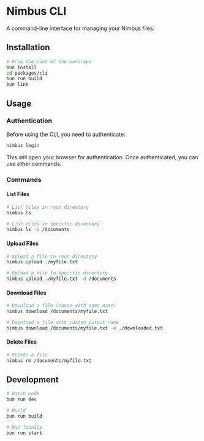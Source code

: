 # Nimbus CLI

A command-line interface for managing your Nimbus files.

## Installation

```bash
# From the root of the monorepo
bun install
cd packages/cli
bun run build
bun link
```

## Usage

### Authentication

Before using the CLI, you need to authenticate:

```bash
nimbus login
```

This will open your browser for authentication. Once authenticated, you can use other commands.

### Commands

#### List Files

```bash
# List files in root directory
nimbus ls

# List files in specific directory
nimbus ls -p /documents
```

#### Upload Files

```bash
# Upload a file to root directory
nimbus upload ./myfile.txt

# Upload a file to specific directory
nimbus upload ./myfile.txt -d /documents
```

#### Download Files

```bash
# Download a file (saves with same name)
nimbus download /documents/myfile.txt

# Download a file with custom output name
nimbus download /documents/myfile.txt -o ./downloaded.txt
```

#### Delete Files

```bash
# Delete a file
nimbus rm /documents/myfile.txt
```

## Development

```bash
# Watch mode
bun run dev

# Build
bun run build

# Run locally
bun run start
```
